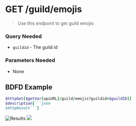 # GET /guild/emojis
> Use this endpoint to get guild emojis

### Query Needed
* `guildid` - The guild id
### Parameters Needed
* None

## BDFD Example
````ruby
$httpGet[$getVar[apiURL]/guild/emojis?guildid=$guildID]]
$description[```json
$httpResult```]
````
![Results](https://media.discordapp.net/attachments/1065186079562534932/1072823917519065098/IMG_20230208_154833.jpg)
![](https://media.discordapp.net/attachments/1065186079562534932/1072823917732962324/IMG_20230208_154849.jpg)
